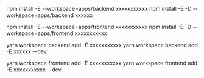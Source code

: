 <!-- Agregar paquetes a los workspaces con NPM -->
npm install -E --workspace=apps/backend xxxxxxxxxxx
npm install -E -D --workspace=apps/backend xxxxxx

npm install -E --workspace=apps/frontend xxxxxxxxxxx
npm install -E -D --workspace=apps/frontend xxxxxxxxxxx

<!-- Agregar paquetes a los workspaces con Yarn -->
yarn workspace backend add -E xxxxxxxxxxx
yarn workspace backend add -E xxxxxx --dev

yarn workspace frontend add -E xxxxxxxxxxx
yarn workspace frontend add -E xxxxxxxxxxx --dev